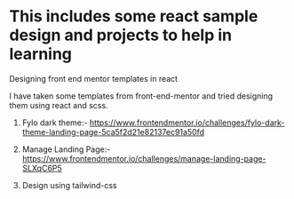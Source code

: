 # This includes some react sample design and projects to help in learning

Designing front end mentor templates in react

I have taken some templates from front-end-mentor and tried designing them using react and scss.

1. Fylo dark theme:- https://www.frontendmentor.io/challenges/fylo-dark-theme-landing-page-5ca5f2d21e82137ec91a50fd

2. Manage Landing Page:- https://www.frontendmentor.io/challenges/manage-landing-page-SLXqC6P5

3. Design using tailwind-css
